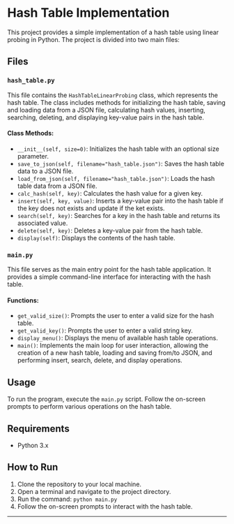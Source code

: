 # Hash Table Implementation

This project provides a simple implementation of a hash table using linear probing in Python. The project is divided into two main files:

## Files

### `hash_table.py`

This file contains the `HashTableLinearProbing` class, which represents the hash table. The class includes methods for initializing the hash table, saving and loading data from a JSON file, calculating hash values, inserting, searching, deleting, and displaying key-value pairs in the hash table.

#### Class Methods:

- `__init__(self, size=0)`: Initializes the hash table with an optional size parameter.
- `save_to_json(self, filename="hash_table.json")`: Saves the hash table data to a JSON file.
- `load_from_json(self, filename="hash_table.json")`: Loads the hash table data from a JSON file.
- `calc_hash(self, key)`: Calculates the hash value for a given key.
- `insert(self, key, value)`: Inserts a key-value pair into the hash table if the key does not exists and update if the ket exists.
- `search(self, key)`: Searches for a key in the hash table and returns its associated value.
- `delete(self, key)`: Deletes a key-value pair from the hash table.
- `display(self)`: Displays the contents of the hash table.

### `main.py`

This file serves as the main entry point for the hash table application. It provides a simple command-line interface for interacting with the hash table.

#### Functions:

- `get_valid_size()`: Prompts the user to enter a valid size for the hash table.
- `get_valid_key()`: Prompts the user to enter a valid string key.
- `display_menu()`: Displays the menu of available hash table operations.
- `main()`: Implements the main loop for user interaction, allowing the creation of a new hash table, loading and saving from/to JSON, and performing insert, search, delete, and display operations.

## Usage

To run the program, execute the `main.py` script. Follow the on-screen prompts to perform various operations on the hash table.

## Requirements

- Python 3.x

## How to Run

1. Clone the repository to your local machine.
2. Open a terminal and navigate to the project directory.
3. Run the command: `python main.py`
4. Follow the on-screen prompts to interact with the hash table.

---
